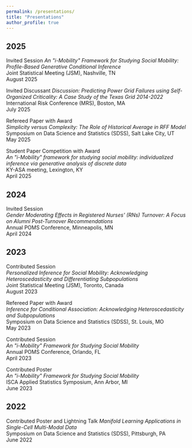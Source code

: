```yaml
---
permalink: /presentations/
title: "Presentations"
author_profile: true
---
```


## 2025

Invited Session
*An "i-Mobility" Framework for Studying Social Mobility: Profile-Based Generative Conditional Inference*  
Joint Statistical Meeting (JSM), Nashville, TN  
August 2025 

Invited Discussant 
*Discussion: Predicting Power Grid Failures using Self-Organized Criticality: A Case Study of the Texas Grid 2014-2022*  
International Risk Conference (MRS), Boston, MA  
July 2025

Refereed Paper with Award  
*Simplicity versus Complexity: The Role of Historical Average in RFF Model*  
Symposium on Data Science and Statistics (SDSS), Salt Lake City, UT  
May 2025

Student Paper Competition with Award  
*An "i-Mobility" framework for studying social mobility: individualized inference via generative analysis of discrete data*  
KY-ASA meeting, Lexington, KY  
April 2025

## 2024

Invited Session  
*Gender Moderating Effects in Registered Nurses' (RNs) Turnover: A Focus on Alumni Post-Turnover Recommendations*  
Annual POMS Conference, Minneapolis, MN  
April 2024

## 2023

Contributed Session  
*Personalized Inference for Social Mobility: Acknowledging Heteroscedasticity and Differentiating Subpopulations*  
Joint Statistical Meeting (JSM), Toronto, Canada  
August 2023

Refereed Paper with Award  
*Inference for Conditional Association: Acknowledging Heteroscedasticity and Subpopulations*  
Symposium on Data Science and Statistics (SDSS), St. Louis, MO  
May 2023

Contributed Session  
*An "i-Mobility" Framework for Studying Social Mobility*  
Annual POMS Conference, Orlando, FL  
April 2023

Contributed Poster  
*An "i-Mobility" Framework for Studying Social Mobility*  
ISCA Applied Statistics Symposium, Ann Arbor, MI  
June 2023 

## 2022

Contributed Poster and Lightning Talk 
*Manifold Learning Applications in Single-Cell Multi-Modal Data*  
Symposium on Data Science and Statistics (SDSS), Pittsburgh, PA  
June 2022
